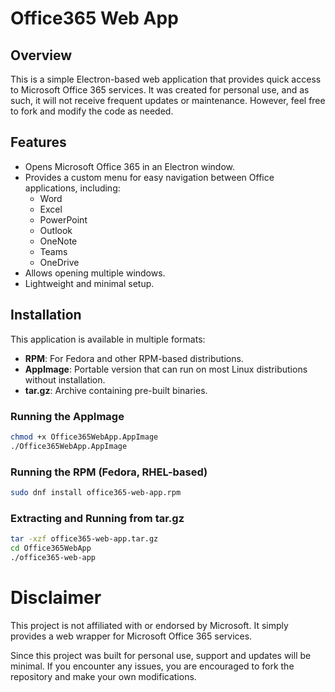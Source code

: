 # Office365 Web App

## Overview
This is a simple Electron-based web application that provides quick access to Microsoft Office 365 services. It was created for personal use, and as such, it will not receive frequent updates or maintenance. However, feel free to fork and modify the code as needed.

## Features
- Opens Microsoft Office 365 in an Electron window.
- Provides a custom menu for easy navigation between Office applications, including:
  - Word
  - Excel
  - PowerPoint
  - Outlook
  - OneNote
  - Teams
  - OneDrive
- Allows opening multiple windows.
- Lightweight and minimal setup.

## Installation
This application is available in multiple formats:
- **RPM**: For Fedora and other RPM-based distributions.
- **AppImage**: Portable version that can run on most Linux distributions without installation.
- **tar.gz**: Archive containing pre-built binaries.

### Running the AppImage
```sh
chmod +x Office365WebApp.AppImage
./Office365WebApp.AppImage
```
### Running the RPM (Fedora, RHEL-based)
```sh
sudo dnf install office365-web-app.rpm
```

### Extracting and Running from tar.gz
```sh
tar -xzf office365-web-app.tar.gz
cd Office365WebApp
./office365-web-app
```
# Disclaimer
This project is not affiliated with or endorsed by Microsoft. It simply provides a web wrapper for Microsoft Office 365 services.

Since this project was built for personal use, support and updates will be minimal. If you encounter any issues, you are encouraged to fork the repository and make your own modifications.
